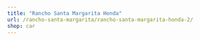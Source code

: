 ```yaml
---
title: "Rancho Santa Margarita Honda"
url: /rancho-santa-margarita/rancho-santa-margarita-honda-2/
shop: car
---
```

